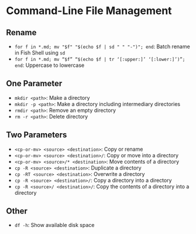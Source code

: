 # Command-Line File Management

## Rename

- `for f in *.md; mv "$f" "$(echo $f | sd " " "-")"; end`: Batch rename in Fish Shell using `sd`
- `for f in *.md; mv “$f” “$(echo $f | tr ‘[:upper:]’ ‘[:lower:]’)”; end`: Uppercase to lowercase

## One Parameter

- `mkdir <path>`: Make a directory
- `mkdir -p <path>`: Make a directory including intermediary directories
- `rmdir <path>`: Remove an empty directory
- `rm -r <path>`: Delete directory

## Two Parameters

- `<cp-or-mv> <source> <destination>`: Copy or rename
- `<cp-or-mv> <source> <destination>/`: Copy or move into a directory
- `<cp-or-mv> <source>/* <destination>`: Move contents of a directory
- `cp -R <source> <destination>`: Duplicate a directory
- `cp -RT <source> <destination>`: Overwrite a directory
- `cp -R <source> <destination>/`: Copy a directory into a directory
- `cp -R <source>/ <destination>/`: Copy the contents of a directory into a directory

## Other

- `df -h`: Show available disk space
